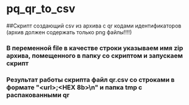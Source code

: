 # pq_qr_to_csv

##Скрипт создающий csv из архива с qr кодами идентификаторов (архив должен содержать только png файлы!!!!)

### В переменной file в качестве строки указываем имя zip архива, помещенного в папку со скриптом и запускаем скрипт
### Результат работы скрипта файл qr.csv со строками в формате "\<url\>;<HEX 8b>\n" и папка tmp с распакованными qr
